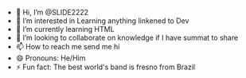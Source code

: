 - 👋 Hi, I’m @SLIDE2222
- 👀 I’m interested in Learning anything linkened to Dev
- 🌱 I’m currently learning HTML
- 💞️ I’m looking to collaborate on knowledge if I have summat to share 
- 📫 How to reach me send me hi 
- 😄 Pronouns: He/Him
- ⚡ Fun fact: The best world's band is fresno from Brazil

<!---
SLIDE2222/SLIDE2222 is a ✨ special ✨ repository because its `README.md` (this file) appears on your GitHub profile.
You can click the Preview link to take a look at your changes.
--->
